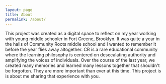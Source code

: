 ```yaml
---
layout: page
title: About
permalink: /about/
---
```

  This project was created as a digital space to reflect on my year working with young middle schooler in Fort Greene, Brooklyn. It was quite a year in the halls of Community Roots middle school and I wanted to remember it before the year flies away altogether. CR is a rare educational community where the learning philosophy is centered on desecalating authority and amplifying the voices of individuals. Over the course of the last year, we created many memories and learned many lessons together that shouldn't be forgotten. They are more important than ever at this time. This project is is about me sharing that experience with you.